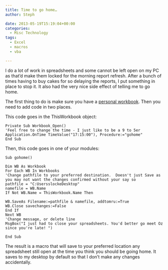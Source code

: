 ```yaml
---
title: Time to go home…
author: Steph

date: 2013-05-19T15:19:04+00:00
categories:
  - Misc Technology
tags:
  - Excel
  - macros
  - vba

---
```

I do a lot of work in spreadsheets and some cannot be left open on my PC as that&#8217;d make them locked for the morning report refresh. After a bunch of times having to buy cakes for so delaying the reports, I put something in place to stop it. It also had the very nice side effect of telling me to go home.

The first thing to do is make sure you have a <a href="http://bit.ly/14F9j9y" title="how to make a personal workbook" target="_blank">personal workbook</a>. Then you need to add code in two places.

This code goes in the ThisWorkbook object:

``` {.cpp}
Private Sub Workbook_Open()
'Feel free to change the time - I just like to be a 9 to 5er  
Application.OnTime TimeValue("17:15:00"), Procedure:="gohome"
End Sub
```

Then, this code goes in one of your modules:

``` {.cpp}
Sub gohome()
 
Dim WB As Workbook
For Each WB In Workbooks
'Change pathfile to your preferred destination.  Doesn't just Save as you may not want the changes confirmed without your say so
pathfile = "C:UsersslockeDesktop"
namefile = WB.Name
If Not WB.Name = ThisWorkbook.Name Then
 
WB.SaveAs Filename:=pathfile & namefile, addtomru:=True
WB.Close savechanges:=False
End If
Next WB
'Change message, or delete line 
MsgBox("I just had to close your spreadsheets. You'd better go meet Oz since you're late! ")

End Sub
```

The result is a macro that will save to your preferred location any spreadsheet still open at the time you think you should be going home. It saves to my desktop by default so that I don&#8217;t make any changes accidentally.
